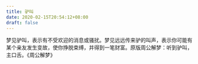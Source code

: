 ```yaml
---
title: 驴叫
date: 2020-02-15T20:54:12+08:00
draft: false
---
```


梦见驴叫，表示有不受欢迎的消息或骚扰。梦见远远传来驴的叫声，表示你可能有某个亲友发生变故，使你挣脱束缚，并得到一笔财富。原版周公解梦：听到驴叫，主口舌。《周公解梦》